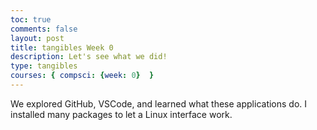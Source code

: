 ```yaml
---
toc: true
comments: false
layout: post
title: tangibles Week 0
description: Let's see what we did!
type: tangibles
courses: { compsci: {week: 0}  }
---
```


We explored GitHub, VSCode, and learned what these applications do. I installed many packages to let a Linux interface work. 